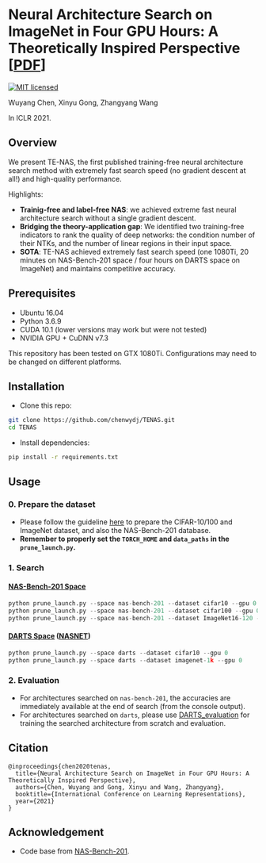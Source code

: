 # Neural Architecture Search on ImageNet in Four GPU Hours: A Theoretically Inspired Perspective [[PDF](https://openreview.net/pdf?id=Cnon5ezMHtu)]

<!--[![Language grade: Python](https://img.shields.io/lgtm/grade/python/g/TAMU-VITA/FasterSeg.svg?logo=lgtm&logoWidth=18)](https://lgtm.com/projects/g/TAMU-VITA/FasterSeg/context:python)-->
[![MIT licensed](https://img.shields.io/badge/license-MIT-brightgreen.svg)](LICENSE.md)

Wuyang Chen, Xinyu Gong, Zhangyang Wang

In ICLR 2021.

## Overview

<!--
<p align="center">
  <img src="images/????.gif" alt="ntk_regions" width="300"/></br>
  <span align="center">????</span>
</p>
-->

We present TE-NAS, the first published training-free neural architecture search method with extremely fast search speed (no gradient descent at all!) and high-quality performance.

Highlights:
* **Trainig-free and label-free NAS**: we achieved extreme fast neural architecture search without a single gradient descent.
* **Bridging the theory-application gap**: We identified two training-free indicators to rank the quality of deep networks: the condition number of their NTKs, and the number of linear regions in their input space.
* **SOTA**: TE-NAS achieved extremely fast search speed (one 1080Ti, 20 minutes on NAS-Bench-201 space / four hours on DARTS space on ImageNet) and maintains competitive accuracy.

<!--
<p align="center">
<img src="images/????.png" alt="201" width="550"/></br>
</p>
<p align="center">
<img src="images/????.png" alt="darts_cifar10" width="550"/></br>
</p>
<p align="center">
<img src="images/????.png" alt="darts_imagenet" width="550"/></br>
</p>
-->

<!--
## Methods

<p align="center">
<img src="images/????.png" alt="algorithm" width="800"/></br>
</p>
-->

## Prerequisites
- Ubuntu 16.04
- Python 3.6.9
- CUDA 10.1 (lower versions may work but were not tested)
- NVIDIA GPU + CuDNN v7.3

This repository has been tested on GTX 1080Ti. Configurations may need to be changed on different platforms.

## Installation
* Clone this repo:
```bash
git clone https://github.com/chenwydj/TENAS.git
cd TENAS
```
* Install dependencies:
```bash
pip install -r requirements.txt
```

## Usage
### 0. Prepare the dataset
* Please follow the guideline [here](https://github.com/D-X-Y/AutoDL-Projects#requirements-and-preparation) to prepare the CIFAR-10/100 and ImageNet dataset, and also the NAS-Bench-201 database.
* **Remember to properly set the `TORCH_HOME` and `data_paths` in the `prune_launch.py`.**

### 1. Search
#### [NAS-Bench-201 Space](https://openreview.net/forum?id=HJxyZkBKDr)
```python
python prune_launch.py --space nas-bench-201 --dataset cifar10 --gpu 0
python prune_launch.py --space nas-bench-201 --dataset cifar100 --gpu 0
python prune_launch.py --space nas-bench-201 --dataset ImageNet16-120 --gpu 0
```

#### [DARTS Space](https://openreview.net/forum?id=S1eYHoC5FX) ([NASNET](https://openaccess.thecvf.com/content_cvpr_2018/html/Zoph_Learning_Transferable_Architectures_CVPR_2018_paper.html))
```python
python prune_launch.py --space darts --dataset cifar10 --gpu 0
python prune_launch.py --space darts --dataset imagenet-1k --gpu 0
```

### 2. Evaluation
* For architectures searched on `nas-bench-201`, the accuracies are immediately available at the end of search (from the console output).
* For architectures searched on `darts`, please use [DARTS_evaluation](https://github.com/chenwydj/DARTS_evaluation) for training the searched architecture from scratch and evaluation.


## Citation
```
@inproceedings{chen2020tenas,
  title={Neural Architecture Search on ImageNet in Four GPU Hours: A Theoretically Inspired Perspective},
  authors={Chen, Wuyang and Gong, Xinyu and Wang, Zhangyang},
  booktitle={International Conference on Learning Representations},
  year={2021}
}
```

## Acknowledgement
* Code base from [NAS-Bench-201](https://github.com/D-X-Y/AutoDL-Projects/blob/master/docs/NAS-Bench-201.md).
